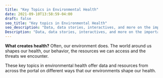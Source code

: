 ```yaml
---
title: "Key Topics in Environmental Health"
date: 2021-09-10T13:58:59-04:00
draft: false
seo_title: "Key topics in Environmental Health"
seo_description: "Data, data stories, interactives, and more on the important environmental issues that shape health in NYC."
Description: "Data, data stories, interactives, and more on the important environmental issues that shape health in NYC."
---
```


**What creates health?**  Often, our environment does. The world around us shapes our health, our behavior, the resources we can access and the threats we encounter. 

These key topics in environmental health offer data and resources from across the portal on different ways that our environments shape our health. 